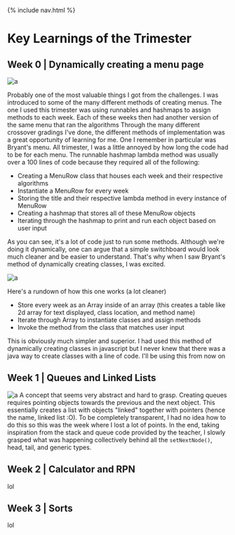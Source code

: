 {% include nav.html %}
# Key Learnings of the Trimester

## Week 0 | Dynamically creating a menu page 
![a](https://files.catbox.moe/vdk6p0.png)

Probably one of the most valuable things I got from the challenges. I was introduced to some of the many different methods of creating menus. The one I used this trimester was using runnables and hashmaps to assign methods to each week. Each of these weeks then had another version of the same menu that ran the algorithms
Through the many different crossover gradings I've done, the different methods of implementation was a great opportunity of learning for me. One I remember in particular was Bryant's menu. All trimester, I was a little annoyed by how long the code had to be for each menu. The runnable hashmap lambda method was usually over a 100 lines of code because they required all of the following:
- Creating a MenuRow class that houses each week and their respective algorithms
- Instantiate a MenuRow for every week
- Storing the title and their respective lambda method in every instance of MenuRow
- Creating a hashmap that stores all of these MenuRow objects
- Iterating through the hashmap to print and run each object based on user input

As you can see, it's a lot of code just to run some methods. Although we're doing it dynamically, one can argue that a simple switchboard would look much cleaner and be easier to understand. That's why when I saw Bryant's method of dynamically creating classes, I was excited.

![a](https://files.catbox.moe/o4ee63.png)

Here's a rundown of how this one works (a lot cleaner)
- Store every week as an Array inside of an array (this creates a table like 2d array for text displayed, class location, and method name)
- Iterate through Array to instantiate classes and assign methods 
- Invoke the method from the class that matches user input

This is obviously much simpler and superior. I had used this method of dynamically creating classes in javascript but I never knew that there was a java way to create classes with a line of code. I'll be using this from now on

## Week 1 | Queues and Linked Lists

![a](https://files.catbox.moe/hi8sul.png)
A concept that seems very abstract and hard to grasp. Creating queues requires pointing objects towards the previous and the next object. This essentially creates a list with objects "linked" together with pointers (hence the name, linked list :O). To be completely transparent, I had no idea how to do this so this was the week where I lost a lot of points. In the end, taking inspiration from the stack and queue code provided by the teacher, I slowly grasped what was happening collectively behind all the `setNextNode()`, head, tail, and generic types.

## Week 2 | Calculator and RPN
lol
## Week 3 | Sorts
lol
